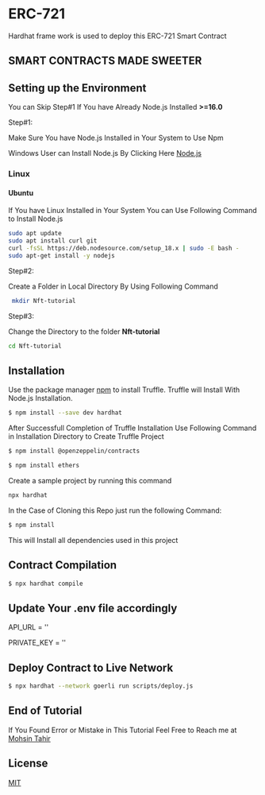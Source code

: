 # ERC-721

Hardhat frame work is used to deploy this ERC-721 Smart Contract
## SMART CONTRACTS MADE SWEETER


## Setting up the Environment

You can Skip Step#1  If You have Already Node.js Installed **>=16.0**

Step#1:

Make Sure You have Node.js Installed in Your System to Use Npm

Windows User can Install Node.js By Clicking Here [Node.js](https://nodejs.org/en/)

### Linux

#### Ubuntu

If You have Linux Installed in Your System You can Use Following Command to Install Node.js

```bash
sudo apt update
sudo apt install curl git
curl -fsSL https://deb.nodesource.com/setup_18.x | sudo -E bash -
sudo apt-get install -y nodejs
```

Step#2:

Create a Folder in Local Directory By Using Following Command 

```bash
 mkdir Nft-tutorial
```
Step#3:

Change the Directory to the folder **Nft-tutorial** 
```bash
cd Nft-tutorial
```






## Installation

Use the package manager [npm](https://www.npmjs.com/) to install Truffle.
Truffle will Install With Node.js Installation.

```bash
$ npm install --save dev hardhat
```
After Successfull Completion of Truffle Installation Use Following Command in Installation Directory to Create Truffle Project

```bash 
$ npm install @openzeppelin/contracts
```

```bash
$ npm install ethers
```
Create a sample project by running this command
```bash
npx hardhat
```

In the Case of Cloning this Repo just run the following Command:

```bash
$ npm install
```
This will Install all dependencies used in this project


## Contract Compilation
```bash
$ npx hardhat compile
```
## Update Your .env file accordingly


API_URL = ''

PRIVATE_KEY = ''

## Deploy Contract to Live Network
```bash
$ npx hardhat --network goerli run scripts/deploy.js
```

## End of Tutorial

If You Found Error or Mistake in This Tutorial Feel Free to Reach me at [Mohsin Tahir](mohsint908@gmail.com)

## License
[MIT](https://choosealicense.com/licenses/mit/)

